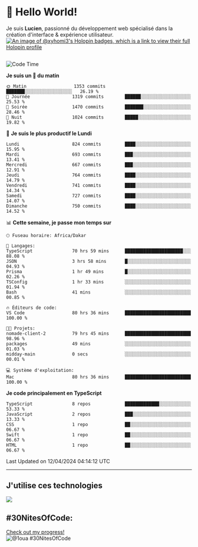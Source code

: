 # 👋 Hello World!

Je suis **Lucien**, passionné du développement web spécialisé dans la création d'interface & expérience utilisateur.
[![An image of @xyhomi3's Holopin badges, which is a link to view their full Holopin profile](https://holopin.me/xyhomi3)](https://holopin.io/@xyhomi3)

##

<!--START_SECTION:waka-->
![Code Time](http://img.shields.io/badge/Code%20Time-924%20hrs%2054%20mins-blue)

**Je suis un 🐤 du matin** 

```text
🌞 Matin                  1353 commits        ███████░░░░░░░░░░░░░░░░░░   26.19 % 
🌆 Journée                1319 commits        ██████░░░░░░░░░░░░░░░░░░░   25.53 % 
🌃 Soirée                 1470 commits        ███████░░░░░░░░░░░░░░░░░░   28.46 % 
🌙 Nuit                   1024 commits        █████░░░░░░░░░░░░░░░░░░░░   19.82 % 
```
📅 **Je suis le plus productif le Lundi** 

```text
Lundi                    824 commits         ████░░░░░░░░░░░░░░░░░░░░░   15.95 % 
Mardi                    693 commits         ███░░░░░░░░░░░░░░░░░░░░░░   13.41 % 
Mercredi                 667 commits         ███░░░░░░░░░░░░░░░░░░░░░░   12.91 % 
Jeudi                    764 commits         ████░░░░░░░░░░░░░░░░░░░░░   14.79 % 
Vendredi                 741 commits         ████░░░░░░░░░░░░░░░░░░░░░   14.34 % 
Samedi                   727 commits         ████░░░░░░░░░░░░░░░░░░░░░   14.07 % 
Dimanche                 750 commits         ████░░░░░░░░░░░░░░░░░░░░░   14.52 % 
```


📊 **Cette semaine, je passe mon temps sur** 

```text
🕑︎ Fuseau horaire: Africa/Dakar

💬 Langages: 
TypeScript               70 hrs 59 mins      ██████████████████████░░░   88.08 % 
JSON                     3 hrs 58 mins       █░░░░░░░░░░░░░░░░░░░░░░░░   04.93 % 
Prisma                   1 hr 49 mins        █░░░░░░░░░░░░░░░░░░░░░░░░   02.26 % 
TSConfig                 1 hr 33 mins        ░░░░░░░░░░░░░░░░░░░░░░░░░   01.94 % 
Bash                     41 mins             ░░░░░░░░░░░░░░░░░░░░░░░░░   00.85 % 

🔥 Éditeurs de code: 
VS Code                  80 hrs 36 mins      █████████████████████████   100.00 % 

🐱‍💻 Projets: 
nomade-client-2          79 hrs 45 mins      █████████████████████████   98.96 % 
packages                 49 mins             ░░░░░░░░░░░░░░░░░░░░░░░░░   01.03 % 
midday-main              0 secs              ░░░░░░░░░░░░░░░░░░░░░░░░░   00.01 % 

💻 Système d'exploitation: 
Mac                      80 hrs 36 mins      █████████████████████████   100.00 % 
```

**Je code principalement en TypeScript** 

```text
TypeScript               8 repos             █████████████░░░░░░░░░░░░   53.33 % 
JavaScript               2 repos             ███░░░░░░░░░░░░░░░░░░░░░░   13.33 % 
CSS                      1 repo              ██░░░░░░░░░░░░░░░░░░░░░░░   06.67 % 
Swift                    1 repo              ██░░░░░░░░░░░░░░░░░░░░░░░   06.67 % 
HTML                     1 repo              ██░░░░░░░░░░░░░░░░░░░░░░░   06.67 % 
```




 Last Updated on 12/04/2024 04:14:12 UTC
<!--END_SECTION:waka-->
---

## J'utilise ces technologies

<p align="left">
  <a href="https://skillicons.dev">
    <img src="https://skillicons.dev/icons?i=ts,js,md,scss,tailwind,react,redux,docker,express,astro,vite,nextjs,vercel,figma,ableton" />
  </a>
</p>

## #30NitesOfCode:
  [Check out my progress!](https://www.codedex.io/@1oua/30-nites-of-code)  
  ![@1oua #30NitesOfCode](https://www.codedex.io/api/petStatus?user=1oua)
